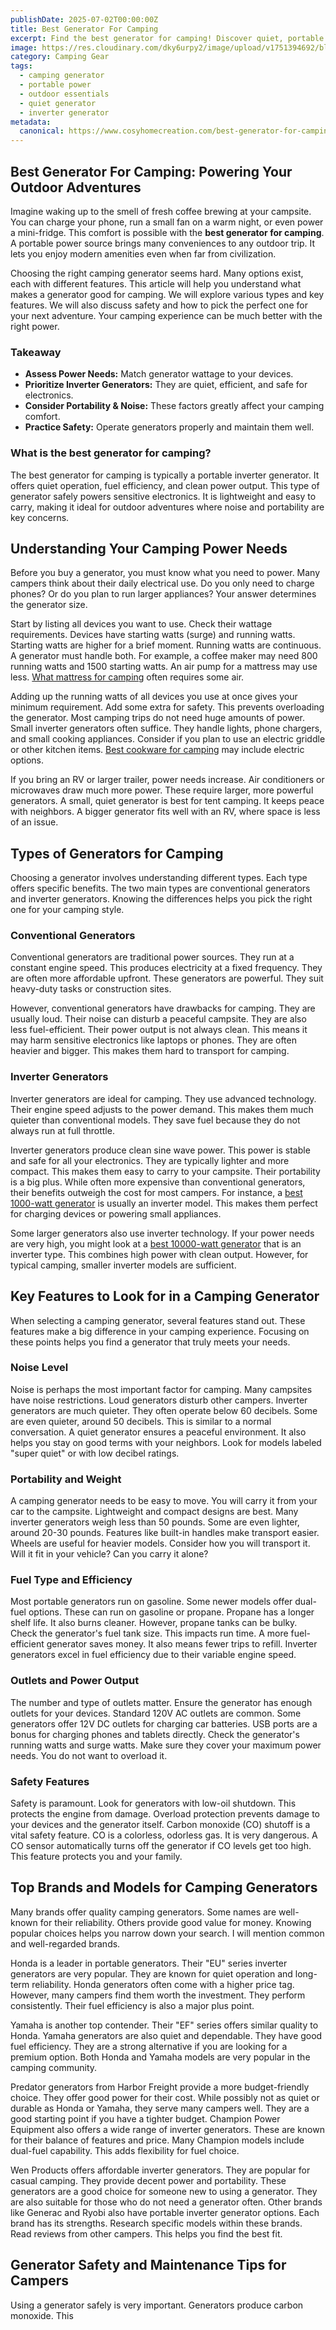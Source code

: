 ```yaml
---
publishDate: 2025-07-02T00:00:00Z
title: Best Generator For Camping
excerpt: Find the best generator for camping! Discover quiet, portable power solutions, essential features, and top models to keep your campsite powered and comfortable.
image: https://res.cloudinary.com/dky6urpy2/image/upload/v1751394692/blog_image_1751394691_c8pnkm.webp
category: Camping Gear
tags:
  - camping generator
  - portable power
  - outdoor essentials
  - quiet generator
  - inverter generator
metadata:
  canonical: https://www.cosyhomecreation.com/best-generator-for-camping
---
```


## Best Generator For Camping: Powering Your Outdoor Adventures

Imagine waking up to the smell of fresh coffee brewing at your campsite. You can charge your phone, run a small fan on a warm night, or even power a mini-fridge. This comfort is possible with the **best generator for camping**. A portable power source brings many conveniences to any outdoor trip. It lets you enjoy modern amenities even when far from civilization.

Choosing the right camping generator seems hard. Many options exist, each with different features. This article will help you understand what makes a generator good for camping. We will explore various types and key features. We will also discuss safety and how to pick the perfect one for your next adventure. Your camping experience can be much better with the right power.

### Takeaway

*   **Assess Power Needs:** Match generator wattage to your devices.
*   **Prioritize Inverter Generators:** They are quiet, efficient, and safe for electronics.
*   **Consider Portability & Noise:** These factors greatly affect your camping comfort.
*   **Practice Safety:** Operate generators properly and maintain them well.

### What is the best generator for camping?

The best generator for camping is typically a portable inverter generator. It offers quiet operation, fuel efficiency, and clean power output. This type of generator safely powers sensitive electronics. It is lightweight and easy to carry, making it ideal for outdoor adventures where noise and portability are key concerns.

## Understanding Your Camping Power Needs

Before you buy a generator, you must know what you need to power. Many campers think about their daily electrical use. Do you only need to charge phones? Or do you plan to run larger appliances? Your answer determines the generator size.

Start by listing all devices you want to use. Check their wattage requirements. Devices have starting watts (surge) and running watts. Starting watts are higher for a brief moment. Running watts are continuous. A generator must handle both. For example, a coffee maker may need 800 running watts and 1500 starting watts. An air pump for a mattress may use less. [What mattress for camping](https://cosyhomecreation.com/what-mattress-for-camping) often requires some air.

Adding up the running watts of all devices you use at once gives your minimum requirement. Add some extra for safety. This prevents overloading the generator. Most camping trips do not need huge amounts of power. Small inverter generators often suffice. They handle lights, phone chargers, and small cooking appliances. Consider if you plan to use an electric griddle or other kitchen items. [Best cookware for camping](https://cosyhomecreation.com/best-cookware-for-camping) may include electric options.

If you bring an RV or larger trailer, power needs increase. Air conditioners or microwaves draw much more power. These require larger, more powerful generators. A small, quiet generator is best for tent camping. It keeps peace with neighbors. A bigger generator fits well with an RV, where space is less of an issue.

## Types of Generators for Camping

Choosing a generator involves understanding different types. Each type offers specific benefits. The two main types are conventional generators and inverter generators. Knowing the differences helps you pick the right one for your camping style.

### Conventional Generators

Conventional generators are traditional power sources. They run at a constant engine speed. This produces electricity at a fixed frequency. They are often more affordable upfront. These generators are powerful. They suit heavy-duty tasks or construction sites.

However, conventional generators have drawbacks for camping. They are usually loud. Their noise can disturb a peaceful campsite. They are also less fuel-efficient. Their power output is not always clean. This means it may harm sensitive electronics like laptops or phones. They are often heavier and bigger. This makes them hard to transport for camping.

### Inverter Generators

Inverter generators are ideal for camping. They use advanced technology. Their engine speed adjusts to the power demand. This makes them much quieter than conventional models. They save fuel because they do not always run at full throttle.

Inverter generators produce clean sine wave power. This power is stable and safe for all your electronics. They are typically lighter and more compact. This makes them easy to carry to your campsite. Their portability is a big plus. While often more expensive than conventional generators, their benefits outweigh the cost for most campers. For instance, a [best 1000-watt generator](https://cosyhomecreation.com/best-1000-watt-generator) is usually an inverter model. This makes them perfect for charging devices or powering small appliances.

Some larger generators also use inverter technology. If your power needs are very high, you might look at a [best 10000-watt generator](https://cosyhomecreation.com/best-10000-watt-generator) that is an inverter type. This combines high power with clean output. However, for typical camping, smaller inverter models are sufficient.

## Key Features to Look for in a Camping Generator

When selecting a camping generator, several features stand out. These features make a big difference in your camping experience. Focusing on these points helps you find a generator that truly meets your needs.

### Noise Level

Noise is perhaps the most important factor for camping. Many campsites have noise restrictions. Loud generators disturb other campers. Inverter generators are much quieter. They often operate below 60 decibels. Some are even quieter, around 50 decibels. This is similar to a normal conversation. A quiet generator ensures a peaceful environment. It also helps you stay on good terms with your neighbors. Look for models labeled "super quiet" or with low decibel ratings.

### Portability and Weight

A camping generator needs to be easy to move. You will carry it from your car to the campsite. Lightweight and compact designs are best. Many inverter generators weigh less than 50 pounds. Some are even lighter, around 20-30 pounds. Features like built-in handles make transport easier. Wheels are useful for heavier models. Consider how you will transport it. Will it fit in your vehicle? Can you carry it alone?

### Fuel Type and Efficiency

Most portable generators run on gasoline. Some newer models offer dual-fuel options. These can run on gasoline or propane. Propane has a longer shelf life. It also burns cleaner. However, propane tanks can be bulky. Check the generator's fuel tank size. This impacts run time. A more fuel-efficient generator saves money. It also means fewer trips to refill. Inverter generators excel in fuel efficiency due to their variable engine speed.

### Outlets and Power Output

The number and type of outlets matter. Ensure the generator has enough outlets for your devices. Standard 120V AC outlets are common. Some generators offer 12V DC outlets for charging car batteries. USB ports are a bonus for charging phones and tablets directly. Check the generator's running watts and surge watts. Make sure they cover your maximum power needs. You do not want to overload it.

### Safety Features

Safety is paramount. Look for generators with low-oil shutdown. This protects the engine from damage. Overload protection prevents damage to your devices and the generator itself. Carbon monoxide (CO) shutoff is a vital safety feature. CO is a colorless, odorless gas. It is very dangerous. A CO sensor automatically turns off the generator if CO levels get too high. This feature protects you and your family.

## Top Brands and Models for Camping Generators

Many brands offer quality camping generators. Some names are well-known for their reliability. Others provide good value for money. Knowing popular choices helps you narrow down your search. I will mention common and well-regarded brands.

Honda is a leader in portable generators. Their "EU" series inverter generators are very popular. They are known for quiet operation and long-term reliability. Honda generators often come with a higher price tag. However, many campers find them worth the investment. They perform consistently. Their fuel efficiency is also a major plus point.

Yamaha is another top contender. Their "EF" series offers similar quality to Honda. Yamaha generators are also quiet and dependable. They have good fuel efficiency. They are a strong alternative if you are looking for a premium option. Both Honda and Yamaha models are very popular in the camping community.

Predator generators from Harbor Freight provide a more budget-friendly choice. They offer good power for their cost. While possibly not as quiet or durable as Honda or Yamaha, they serve many campers well. They are a good starting point if you have a tighter budget. Champion Power Equipment also offers a wide range of inverter generators. These are known for their balance of features and price. Many Champion models include dual-fuel capability. This adds flexibility for fuel choice.

Wen Products offers affordable inverter generators. They are popular for casual camping. They provide decent power and portability. These generators are a good choice for someone new to using a generator. They are also suitable for those who do not need a generator often. Other brands like Generac and Ryobi also have portable inverter generator options. Each brand has its strengths. Research specific models within these brands. Read reviews from other campers. This helps you find the best fit.

## Generator Safety and Maintenance Tips for Campers

Using a generator safely is very important. Generators produce carbon monoxide. This